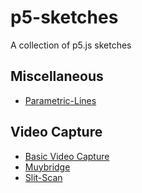 # p5-sketches
A collection of p5.js sketches

## Miscellaneous
- [Parametric-Lines](https://editor.p5js.org/justin.hadella/full/s-SgnF_lU)

## Video Capture
- [Basic Video Capture](https://editor.p5js.org/justin.hadella/full/i-EuSwJFd)
- [Muybridge](https://editor.p5js.org/justin.hadella/full/i-EuSwJFd)
- [Slit-Scan](https://editor.p5js.org/justin.hadella/full/gMMQSx3Et)
